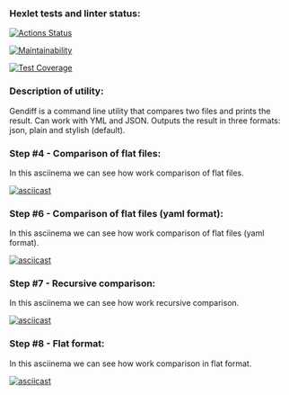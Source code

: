 ### Hexlet tests and linter status:
[![Actions Status](https://github.com/TeamOnchik/frontend-project-46/actions/workflows/hexlet-check.yml/badge.svg)](https://github.com/TeamOnchik/frontend-project-46/actions)

[![Maintainability](https://api.codeclimate.com/v1/badges/ae7bbdd5a8a3cd7bf849/maintainability)](https://codeclimate.com/github/TeamOnchik/frontend-project-46/maintainability)

[![Test Coverage](https://api.codeclimate.com/v1/badges/ae7bbdd5a8a3cd7bf849/test_coverage)](https://codeclimate.com/github/TeamOnchik/frontend-project-46/test_coverage)


### Description of utility:

Gendiff is a command line utility that compares two files and prints the result. Can work with YML and JSON. Outputs the result in three formats: json, plain and stylish (default).

### Step #4 - Comparison of flat files:

In this asciinema we can see how work comparison of flat files.

[![asciicast](https://asciinema.org/a/Hy5HynyZQ0hjmH9HCkom3upVd.svg)](https://asciinema.org/a/Hy5HynyZQ0hjmH9HCkom3upVd?t=4)

### Step #6 - Comparison of flat files (yaml format):

In this asciinema we can see how work comparison of flat files (yaml format).

[![asciicast](https://asciinema.org/a/relK9BksbQ6Cjy9ja1u2LD1X9.svg)](https://asciinema.org/a/relK9BksbQ6Cjy9ja1u2LD1X9?t=8)

### Step #7 - Recursive comparison:

In this asciinema we can see how work recursive comparison.

[![asciicast](https://asciinema.org/a/Eplrw1X4YhSOWaYUTkjpjpDi1.svg)](https://asciinema.org/a/Eplrw1X4YhSOWaYUTkjpjpDi1?t=20)

### Step #8 - Flat format:

In this asciinema we can see how work comparison in flat format.

[![asciicast](https://asciinema.org/a/12yX0lD09cu048hBEFEzDjUHB.svg)](https://asciinema.org/a/12yX0lD09cu048hBEFEzDjUHB?t=10)